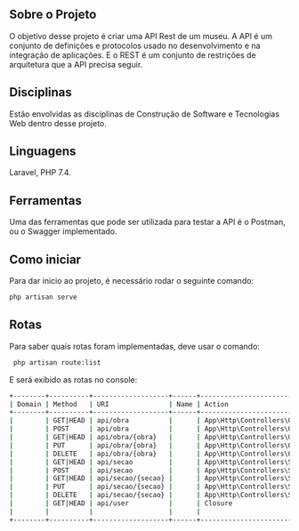 ## Sobre o Projeto
O objetivo desse projeto é criar uma API Rest de um museu. A API é um conjunto de definições e protocolos usado no desenvolvimento e na integração de aplicações. E o REST é um conjunto de restrições de arquitetura que a API precisa seguir.


## Disciplinas

Estão envolvidas as disciplinas de Construção de Software e Tecnologias Web dentro desse projeto.

## Linguagens

Laravel, PHP 7.4.

## Ferramentas 

Uma das ferramentas que pode ser utilizada para testar a API é o Postman, ou o Swagger implementado.

## Como iniciar
Para dar inicio ao projeto, é necessário rodar o seguinte comando:

```bash
php artisan serve
```

## Rotas

Para saber quais rotas foram implementadas, deve usar o comando:

```bash
 php artisan route:list
```
E será exibido as rotas no console:

```bash
+--------+----------+-------------------+------+----------------------------------------------+------------+
| Domain | Method   | URI               | Name | Action                                       | Middleware |
+--------+----------+-------------------+------+----------------------------------------------+------------+
|        | GET|HEAD | api/obra          |      | App\Http\Controllers\ObraController@index    | api        |
|        | POST     | api/obra          |      | App\Http\Controllers\ObraController@store    | api        |
|        | GET|HEAD | api/obra/{obra}   |      | App\Http\Controllers\ObraController@show     | api        |
|        | PUT      | api/obra/{obra}   |      | App\Http\Controllers\ObraController@update   | api        |
|        | DELETE   | api/obra/{obra}   |      | App\Http\Controllers\ObraController@destroy  | api        |
|        | GET|HEAD | api/secao         |      | App\Http\Controllers\SecaoController@index   | api        |
|        | POST     | api/secao         |      | App\Http\Controllers\SecaoController@store   | api        |
|        | GET|HEAD | api/secao/{secao} |      | App\Http\Controllers\SecaoController@show    | api        |
|        | PUT      | api/secao/{secao} |      | App\Http\Controllers\SecaoController@update  | api        |
|        | DELETE   | api/secao/{secao} |      | App\Http\Controllers\SecaoController@destroy | api        |
|        | GET|HEAD | api/user          |      | Closure                                      | api        |
|        |          |                   |      |                                              | auth:api   |
+--------+----------+-------------------+------+----------------------------------------------+------------+
```